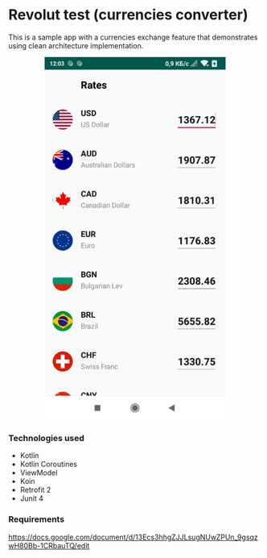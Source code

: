# Revolut test (currencies converter)

This is a sample app with a currencies exchange feature that demonstrates using clean architecture implementation.

<p align="center">
  <img width="360" src="https://github.com/tkuntubayev/RevolutCurrenciesConverter/blob/master/samples/currencies.jpg">
</p>

### Technologies used
- Kotlin
- Kotlin Coroutines
- ViewModel
- Koin
- Retrofit 2
- Junit 4

### Requirements
https://docs.google.com/document/d/13Ecs3hhgZJJLsugNUwZPUn_9gsqzwH80Bb-1CRbauTQ/edit
